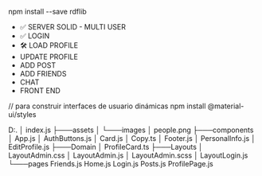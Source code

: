npm install --save rdflib

* ✅ SERVER SOLID - MULTI USER 
* ✅ LOGIN
* 🛠️ LOAD PROFILE
* UPDATE PROFILE
* ADD POST
* ADD FRIENDS
* CHAT 
* FRONT END



// para construir interfaces de usuario dinámicas
npm install @material-ui/styles


D:.
│   index.js
├───assets
│   └───images
│           people.png
├───components
│       App.js
│       AuthButtons.js
│       Card.js
│       Copy.ts
│       Footer.js
│       PersonalInfo.js
│       EditProfile.js
├───Domain
│       ProfileCard.ts
├───Layouts
│       LayoutAdmin.css
│       LayoutAdmin.js
│       LayoutAdmin.scss
│       LayoutLogin.js
└───pages
        Friends.js
        Home.js
        Login.js
        Posts.js
        ProfilePage.js